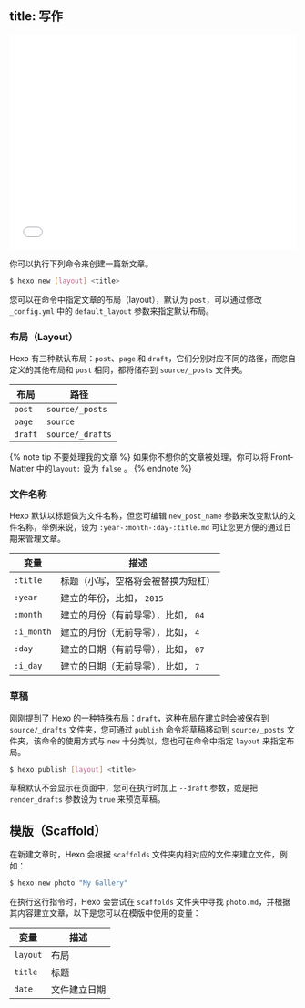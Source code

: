 title: 写作
---

<div style="position: relative; width: 100%; height: 0; padding-bottom: 75%;"><iframe src="//player.bilibili.com/player.html?aid=39808163&cid=69927827&page=1" scrolling="no" border="0" frameborder="no" framespacing="0" allowfullscreen="true" style="position: absolute; width: 100%; height: 100%; left: 0; top: 0;"> </iframe></div>


你可以执行下列命令来创建一篇新文章。

``` bash
$ hexo new [layout] <title>
```

您可以在命令中指定文章的布局（layout），默认为 `post`，可以通过修改 `_config.yml` 中的 `default_layout` 参数来指定默认布局。

### 布局（Layout）

Hexo 有三种默认布局：`post`、`page` 和 `draft`，它们分别对应不同的路径，而您自定义的其他布局和 `post` 相同，都将储存到 `source/_posts` 文件夹。

布局 | 路径
--- | ---
`post` | `source/_posts`
`page` | `source`
`draft` | `source/_drafts`

{% note tip 不要处理我的文章 %}
如果你不想你的文章被处理，你可以将 Front-Matter 中的`layout:` 设为 `false` 。
{% endnote %}

### 文件名称

Hexo 默认以标题做为文件名称，但您可编辑 `new_post_name` 参数来改变默认的文件名称，举例来说，设为 `:year-:month-:day-:title.md` 可让您更方便的通过日期来管理文章。

变量 | 描述
--- | ---
`:title` | 标题（小写，空格将会被替换为短杠）
`:year` | 建立的年份，比如， `2015`
`:month` | 建立的月份（有前导零），比如， `04`
`:i_month` | 建立的月份（无前导零），比如， `4`
`:day` | 建立的日期（有前导零），比如， `07`
`:i_day` | 建立的日期（无前导零），比如， `7`

### 草稿

刚刚提到了 Hexo 的一种特殊布局：`draft`，这种布局在建立时会被保存到 `source/_drafts` 文件夹，您可通过 `publish` 命令将草稿移动到 `source/_posts` 文件夹，该命令的使用方式与 `new` 十分类似，您也可在命令中指定 `layout` 来指定布局。

``` bash
$ hexo publish [layout] <title>
```

草稿默认不会显示在页面中，您可在执行时加上 `--draft` 参数，或是把 `render_drafts` 参数设为 `true` 来预览草稿。

## 模版（Scaffold）

在新建文章时，Hexo 会根据 `scaffolds` 文件夹内相对应的文件来建立文件，例如：

``` bash
$ hexo new photo "My Gallery"
```

在执行这行指令时，Hexo 会尝试在 `scaffolds` 文件夹中寻找 `photo.md`，并根据其内容建立文章，以下是您可以在模版中使用的变量：

变量 | 描述
--- | ---
`layout` | 布局
`title` | 标题
`date` | 文件建立日期
